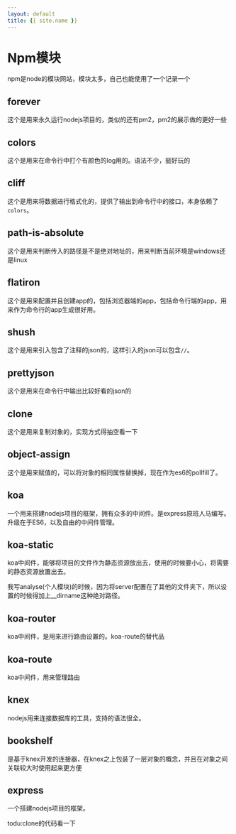 ```yaml
---
layout: default
title: {{ site.name }}
---
```

# Npm模块
npm是node的模块网站，模块太多，自己也能使用了一个记录一个

## forever
这个是用来永久运行nodejs项目的，类似的还有pm2，pm2的展示做的更好一些

## colors
这个是用来在命令行中打个有颜色的log用的。语法不少，挺好玩的

## cliff
这个是用来将数据进行格式化的，提供了输出到命令行中的接口，本身依赖了`colors`。

## path-is-absolute
这个是用来判断传入的路径是不是绝对地址的，用来判断当前环境是windows还是linux

## flatiron
这个是用来配置并且创建app的，包括浏览器端的app，包括命令行端的app，用来作为命令行的app生成很好用。

## shush
这个是用来引入包含了注释的json的，这样引入的json可以包含`//`。

## prettyjson
这个是用来在命令行中输出比较好看的json的

## clone
这个是用来复制对象的，实现方式得抽空看一下

## object-assign
这个是用来赋值的，可以将对象的相同属性替换掉，现在作为es6的pollfill了。

## koa
一个用来搭建nodejs项目的框架，拥有众多的中间件。是express原班人马编写。升级在于ES6，以及自由的中间件管理。

## koa-static
koa中间件，能够将项目的文件作为静态资源放出去，使用的时候要小心，将需要的静态资源放置出去。

我写analyse(个人模块)的时候，因为将server配置在了其他的文件夹下，所以设置的时候得加上__dirname这种绝对路径。

## koa-router
koa中间件，是用来进行路由设置的。koa-route的替代品

## koa-route
koa中间件，用来管理路由

## knex
nodejs用来连接数据库的工具，支持的语法很全。

## bookshelf
是基于knex开发的连接器，在knex之上包装了一层对象的概念，并且在对象之间关联较大时使用起来更方便

## express
一个搭建nodejs项目的框架。



todu:clone的代码看一下
